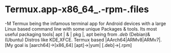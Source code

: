 # Termux.app-x86_64_.-rpm-.files
-M Termux being the infamous terminal app for Android devices with a large Linux based command line  with some unique Packages &amp; tools. Its most useful packaging tools| apt | &amp; | pkg |, apt being from  *.deb*  (Debian)&amp;(Ubuntu)  Distros like KDE,XFCE. Termux based |AArch64|ARMv8|ARMv7|. [My goal is [aarch64]->[x86_64] [apt]->|yum| [.deb]->[.rpm]
